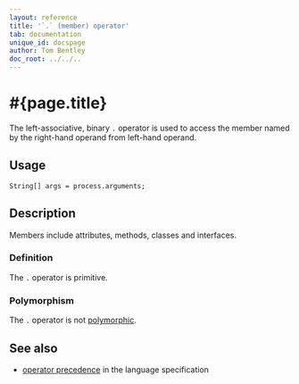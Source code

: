 ```yaml
---
layout: reference
title: '`.` (member) operator'
tab: documentation
unique_id: docspage
author: Tom Bentley
doc_root: ../../..
---
```


# #{page.title}

The left-associative, binary `.` operator is used to  access the member 
named by the right-hand operand from left-hand operand.

## Usage 

    String[] args = process.arguments;

## Description

Members include attributes, methods, classes and interfaces.

### Definition

The `.` operator is primitive.

### Polymorphism

The `.` operator is not [polymorphic](#{page.doc_root}/tour/language-module/#operator_polymorphism). 

## See also

* [operator precedence](#{page.doc_root}/#{site.urls.spec_relative}#operatorprecedence) in the 
  language specification
